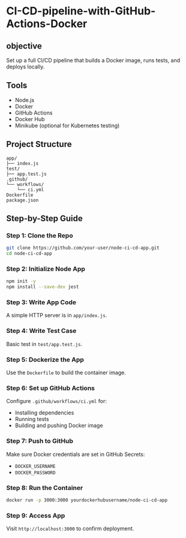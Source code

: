 # CI-CD-pipeline-with-GitHub-Actions-Docker

## objective
Set up a full CI/CD pipeline that builds a Docker image, runs tests, and deploys locally.

## Tools
- Node.js
- Docker
- GitHub Actions
- Docker Hub
- Minikube (optional for Kubernetes testing)

## Project Structure
```
app/
├── index.js
test/
├── app.test.js
.github/
└── workflows/
    └── ci.yml
Dockerfile
package.json
```

## Step-by-Step Guide

### Step 1: Clone the Repo
```bash
git clone https://github.com/your-user/node-ci-cd-app.git
cd node-ci-cd-app
```

### Step 2: Initialize Node App
```bash
npm init -y
npm install --save-dev jest
```

### Step 3: Write App Code
A simple HTTP server is in `app/index.js`.

### Step 4: Write Test Case
Basic test in `test/app.test.js`.

### Step 5: Dockerize the App
Use the `Dockerfile` to build the container image.

### Step 6: Set up GitHub Actions
Configure `.github/workflows/ci.yml` for:
- Installing dependencies
- Running tests
- Building and pushing Docker image

### Step 7: Push to GitHub
Make sure Docker credentials are set in GitHub Secrets:
- `DOCKER_USERNAME`
- `DOCKER_PASSWORD`

### Step 8: Run the Container
```bash
docker run -p 3000:3000 yourdockerhubusername/node-ci-cd-app
```

### Step 9: Access App
Visit `http://localhost:3000` to confirm deployment.
